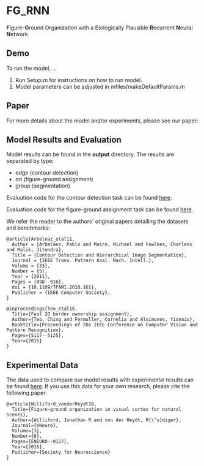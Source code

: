 # FG_RNN
**F**igure-**G**round Organization with a Biologically Plausible **R**ecurrent **N**eural **N**etwork

## Demo
To run the model, ...
1) Run Setup.m for instructions on how to run model.
2) Model parameters can be adjusted in mfiles/makeDefaultParams.m

## Paper
For more details about the model and/or experiments, please see our paper:

## Model Results and Evaluation
Model results can be found in the **output** directory. The results are separated by type:

* edge (contour detection)
* ori (figure-ground assignment)
* group (segmentation)

Evaluation code for the contour detection task can be found [here](https://www2.eecs.berkeley.edu/Research/Projects/CS/vision/grouping/resources.html).

Evaluation code for the figure-ground assignment task can be found [here](http://www.umiacs.umd.edu/~cteo/BOWN_SRF/).

We refer the reader to the authors' original papers detailing the datasets and benchmarks:

    @article{Arbeleaz_etal11,
      Author = {Arbelaez, Pablo and Maire, Michael and Fowlkes, Charless and Malik, Jitendra},
      Title = {Contour Detection and Hierarchical Image Segmentation},
      Journal = {IEEE Trans. Pattern Anal. Mach. Intell.},
      Volume = {33},
      Number = {5},
      Year = {2011},
      Pages = {898--916},
      doi = {10.1109/TPAMI.2010.161},
      Publisher = {IEEE Computer Society},
    } 

    @inproceedings{Teo_etal15,
      Title={Fast 2D border ownership assignment},
      Author={Teo, Ching and Fermuller, Cornelia and Aloimonos, Yiannis},
      Booktitle={Proceedings of the IEEE Conference on Computer Vision and Pattern Recognition},
      Pages={5117--5125},
      Year={2015}
    }

## Experimental Data
The data used to compare our model results with experimental results can be found [here](http://dx.doi.org/10.7281/T1C8276W). If you use this data for your own research, please cite the following paper:

    @article{Williford_vonderHeydt16,
      Title={Figure-ground organization in visual cortex for natural scenes},
      Author={Williford, Jonathan R and von der Heydt, R{\"u}diger},
      Journal={eNeuro},
      Volume={3},
      Number={6},
      Pages={ENEURO--0127},
      Year={2016},
      Publisher={Society for Neuroscience}
    }
